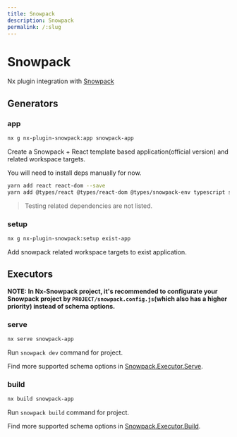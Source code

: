 ```yaml
---
title: Snowpack
description: Snowpack
permalink: /:slug
---
```


# Snowpack

Nx plugin integration with [Snowpack](https://www.snowpack.dev/)

## Generators

### app

```bash
nx g nx-plugin-snowpack:app snowpack-app
```

Create a Snowpack + React template based application(official version) and related workspace targets.

You will need to install deps manually for now.

```bash
yarn add react react-dom --save
yarn add @types/react @types/react-dom @types/snowpack-env typescript snowpack @snowpack/plugin-dotenv @snowpack/plugin-react-refresh @snowpack/plugin-typescript  --save-dev
```

> Testing related dependencies are not listed.

### setup

```bash
nx g nx-plugin-snowpack:setup exist-app
```

Add snowpack related workspace targets to exist application.

## Executors

**NOTE: In Nx-Snowpack project, it's recommended to configurate your Snowpack project by `PROJECT/snowpack.config.js`(which also has a higher priority) instead of schema options.**

### serve

```bash
nx serve snowpack-app
```

Run `snowpack dev` command for project.

Find more supported schema options in [Snowpack.Executor.Serve](/packages/nx-plugin-snowpack/src/executors/serve/schema.json).

### build

```bash
nx build snowpack-app
```

Run `snowpack build` command for project.

Find more supported schema options in [Snowpack.Executor.Build](/packages/nx-plugin-snowpack/src/executors/build/schema.json).
